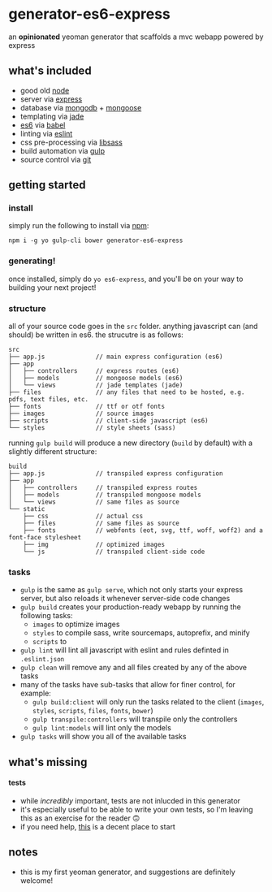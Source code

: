 # generator-es6-express
an **opinionated** yeoman generator that scaffolds a mvc webapp powered by express

## what's included
- good old [node](https://nodejs.org/en/)
- server via [express](http://expressjs.com/)
- database via [mongodb](https://www.mongodb.org/) + [mongoose](http://mongoosejs.com/)
- templating via [jade](http://jade-lang.com/)
- [es6](http://es6-features.org) via [babel](https://babeljs.io/)
- linting via [eslint](http://eslint.org/)
- css pre-processing via [libsass](https://github.com/sass/libsass)
- build automation via [gulp](http://gulpjs.com/)
- source control via [git](https://git-scm.com)

## getting started
### install
simply run the following to install via [npm](https://www.npmjs.com/):
```
npm i -g yo gulp-cli bower generator-es6-express
```

### generating!
once installed, simply do `yo es6-express`, and you'll be on your way to building your next project!

### structure
all of your source code goes in the `src` folder.
anything javascript can (and should) be written in es6.
the strucutre is as follows:
```
src
├── app.js              // main express configuration (es6)
├── app
│   ├── controllers     // express routes (es6)
│   ├── models          // mongoose models (es6)
│   └── views           // jade templates (jade)
├── files               // any files that need to be hosted, e.g. pdfs, text files, etc.
├── fonts               // ttf or otf fonts
├── images              // source images
├── scripts             // client-side javascript (es6)
└── styles              // style sheets (sass)
```
running `gulp build` will produce a new directory (`build` by default) with a slightly different structure:
```
build
├── app.js              // transpiled express configuration
├── app
│   ├── controllers     // transpiled express routes
│   ├── models          // transpiled mongoose models
│   └── views           // same files as source
└── static
    ├── css             // actual css
    ├── files           // same files as source
    ├── fonts           // webfonts (eot, svg, ttf, woff, woff2) and a font-face stylesheet
    ├── img             // optimized images
    └── js              // transpiled client-side code
```

### tasks
- `gulp` is the same as `gulp serve`, which not only starts your express server, but also reloads it whenever server-side code changes
- `gulp build` creates your production-ready webapp by running the following tasks:
  - `images` to optimize images
  - `styles` to compile sass, write sourcemaps, autoprefix, and minify
  - `scripts` to
- `gulp lint` will lint all javascript with eslint and rules definted in `.eslint.json`
- `gulp clean` will remove any and all files created by any of the above tasks
- many of the tasks have sub-tasks that allow for finer control, for example:
  - `gulp build:client` will only run the tasks related to the client (`images`, `styles`, `scripts`, `files`, `fonts`, `bower`)
  - `gulp transpile:controllers` will transpile only the controllers
  - `gulp lint:models` will lint only the models
- `gulp tasks` will show you all of the available tasks

## what's missing
#### tests
- while _incredibly_ important, tests are not inlucded in this generator
- it's especially useful to be able to write your own tests, so I'm leaving this as an exercise for the reader 🙃
- if you need help, [this](https://www.terlici.com/2015/09/21/node-express-controller-testing.html) is a decent place to start

## notes
- this is my first yeoman generator, and suggestions are definitely welcome!
